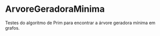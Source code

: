 # ArvoreGeradoraMinima
Testes do algoritmo de Prim para encontrar a árvore geradora mínima em grafos.
